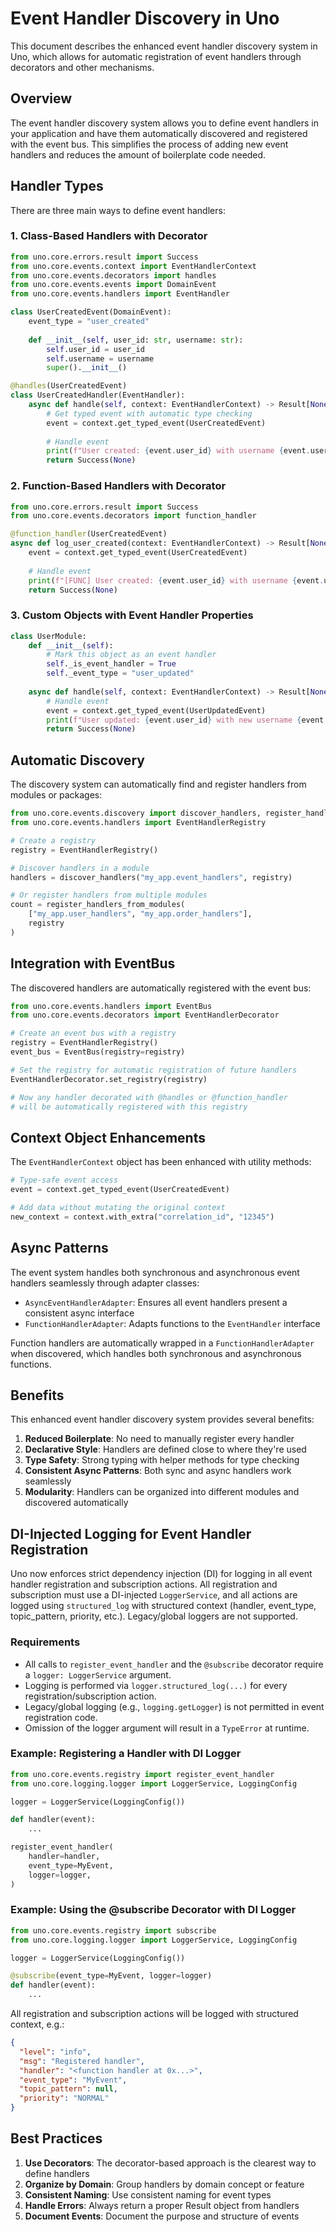 # Event Handler Discovery in Uno

This document describes the enhanced event handler discovery system in Uno, which allows for automatic registration of event handlers through decorators and other mechanisms.

## Overview

The event handler discovery system allows you to define event handlers in your application and have them automatically discovered and registered with the event bus. This simplifies the process of adding new event handlers and reduces the amount of boilerplate code needed.

## Handler Types

There are three main ways to define event handlers:

### 1. Class-Based Handlers with Decorator

```python
from uno.core.errors.result import Success
from uno.core.events.context import EventHandlerContext
from uno.core.events.decorators import handles
from uno.core.events.events import DomainEvent
from uno.core.events.handlers import EventHandler

class UserCreatedEvent(DomainEvent):
    event_type = "user_created"
    
    def __init__(self, user_id: str, username: str):
        self.user_id = user_id
        self.username = username
        super().__init__()

@handles(UserCreatedEvent)
class UserCreatedHandler(EventHandler):
    async def handle(self, context: EventHandlerContext) -> Result[None, Exception]:
        # Get typed event with automatic type checking
        event = context.get_typed_event(UserCreatedEvent)
        
        # Handle event
        print(f"User created: {event.user_id} with username {event.username}")
        return Success(None)
```

### 2. Function-Based Handlers with Decorator

```python
from uno.core.errors.result import Success
from uno.core.events.decorators import function_handler

@function_handler(UserCreatedEvent)
async def log_user_created(context: EventHandlerContext) -> Result[None, Exception]:
    event = context.get_typed_event(UserCreatedEvent)
    
    # Handle event
    print(f"[FUNC] User created: {event.user_id} with username {event.username}")
    return Success(None)
```

### 3. Custom Objects with Event Handler Properties

```python
class UserModule:
    def __init__(self):
        # Mark this object as an event handler
        self._is_event_handler = True
        self._event_type = "user_updated"
    
    async def handle(self, context: EventHandlerContext) -> Result[None, Exception]:
        # Handle event
        event = context.get_typed_event(UserUpdatedEvent)
        print(f"User updated: {event.user_id} with new username {event.new_username}")
        return Success(None)
```

## Automatic Discovery

The discovery system can automatically find and register handlers from modules or packages:

```python
from uno.core.events.discovery import discover_handlers, register_handlers_from_modules
from uno.core.events.handlers import EventHandlerRegistry

# Create a registry
registry = EventHandlerRegistry()

# Discover handlers in a module
handlers = discover_handlers("my_app.event_handlers", registry)

# Or register handlers from multiple modules
count = register_handlers_from_modules(
    ["my_app.user_handlers", "my_app.order_handlers"],
    registry
)
```

## Integration with EventBus

The discovered handlers are automatically registered with the event bus:

```python
from uno.core.events.handlers import EventBus
from uno.core.events.decorators import EventHandlerDecorator

# Create an event bus with a registry
registry = EventHandlerRegistry()
event_bus = EventBus(registry=registry)

# Set the registry for automatic registration of future handlers
EventHandlerDecorator.set_registry(registry)

# Now any handler decorated with @handles or @function_handler
# will be automatically registered with this registry
```

## Context Object Enhancements

The `EventHandlerContext` object has been enhanced with utility methods:

```python
# Type-safe event access
event = context.get_typed_event(UserCreatedEvent)

# Add data without mutating the original context
new_context = context.with_extra("correlation_id", "12345")
```

## Async Patterns

The event system handles both synchronous and asynchronous event handlers seamlessly through adapter classes:

- `AsyncEventHandlerAdapter`: Ensures all event handlers present a consistent async interface
- `FunctionHandlerAdapter`: Adapts functions to the `EventHandler` interface

Function handlers are automatically wrapped in a `FunctionHandlerAdapter` when discovered, which handles both synchronous and asynchronous functions.

## Benefits

This enhanced event handler discovery system provides several benefits:

1. **Reduced Boilerplate**: No need to manually register every handler
2. **Declarative Style**: Handlers are defined close to where they're used
3. **Type Safety**: Strong typing with helper methods for type checking
4. **Consistent Async Patterns**: Both sync and async handlers work seamlessly
5. **Modularity**: Handlers can be organized into different modules and discovered automatically

## DI-Injected Logging for Event Handler Registration

Uno now enforces strict dependency injection (DI) for logging in all event handler registration and subscription actions. All registration and subscription must use a DI-injected `LoggerService`, and all actions are logged using `structured_log` with structured context (handler, event_type, topic_pattern, priority, etc.). Legacy/global loggers are not supported.

### Requirements

- All calls to `register_event_handler` and the `@subscribe` decorator require a `logger: LoggerService` argument.
- Logging is performed via `logger.structured_log(...)` for every registration/subscription action.
- Legacy/global logging (e.g., `logging.getLogger`) is not permitted in event registration code.
- Omission of the logger argument will result in a `TypeError` at runtime.

### Example: Registering a Handler with DI Logger

```python
from uno.core.events.registry import register_event_handler
from uno.core.logging.logger import LoggerService, LoggingConfig

logger = LoggerService(LoggingConfig())

def handler(event):
    ...

register_event_handler(
    handler=handler,
    event_type=MyEvent,
    logger=logger,
)
```

### Example: Using the @subscribe Decorator with DI Logger

```python
from uno.core.events.registry import subscribe
from uno.core.logging.logger import LoggerService, LoggingConfig

logger = LoggerService(LoggingConfig())

@subscribe(event_type=MyEvent, logger=logger)
def handler(event):
    ...
```

All registration and subscription actions will be logged with structured context, e.g.:

```json
{
  "level": "info",
  "msg": "Registered handler",
  "handler": "<function handler at 0x...>",
  "event_type": "MyEvent",
  "topic_pattern": null,
  "priority": "NORMAL"
}
```

## Best Practices

1. **Use Decorators**: The decorator-based approach is the clearest way to define handlers
2. **Organize by Domain**: Group handlers by domain concept or feature
3. **Consistent Naming**: Use consistent naming for event types
4. **Handle Errors**: Always return a proper Result object from handlers
5. **Document Events**: Document the purpose and structure of events
